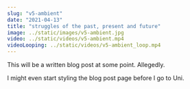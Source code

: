 ```yaml
---
slug: "v5-ambient"
date: "2021-04-13"
title: "struggles of the past, present and future"
image: ../static/images/v5-ambient.jpg
video: ../static/videos/v5-ambient.mp4
videoLooping: ../static/videos/v5-ambient_loop.mp4
---
```


This will be a written blog post at some point. Allegedly.

I might even start styling the blog post page before I go to Uni.